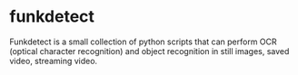 # funkdetect
Funkdetect is a small collection of python scripts that can perform OCR (optical character recognition) and object recognition in still images, saved video, streaming video.
